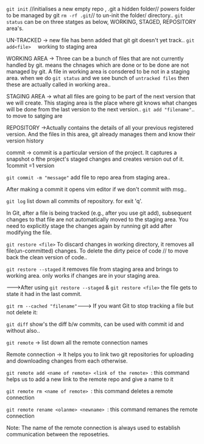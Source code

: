 `git init` //initialises a new empty repo , .git a hidden folder// powers folder to be managed by git
`rm -rf .git`// to un-init the folder/ directory..
`git status`  can be on three statges as below, WORKING, STAGED, REPOSITORY area's.

UN-TRACKED -> new file has benn added that git git doesn't yet track..
`git add<file>  ` working to staging area

WORKING AREA -> Three can be a bunch of files that are not currently handled  by git. means the chnages which are done or to be done are not managed by git. A file in working area is consdered to be not in a staging area. when we do `git status` and we see bunch of `untracked files` then these are actually called in working area..

STAGING AREA -> what all files are going to be part of the next version that we will create. This staging area is the place where git knows what changes will be done from the last version to the next version.. `git add "filename"`.. to move to satging are

REPOSITORY ->Actually contains the details of all your previous registered version. And the files in this area, git already manages them and know their version history 

commit -> commit is a particular version of the project. It captures a snapshot o fthe project's staged changes and creates version out of it.
1commit =1 version 

`git commit -m "message"` add file to repo area from staging area..

After making  a commit it opens vim editor if we don't commit with msg..

`git log` list down all commits of repository. for exit 'q'.

In Git, after a file is being tracked (e.g., after you use git add), subsequent changes to that file are not automatically moved to the staging area. You need to explicitly stage the changes again by running git add after modifying the file.

`git restore <file>` To discard changes in working directory, it removes all file(un-committed) changes. To delete the dirty peice of code // to move back the clean version of code.. 
 
`git restore --staged` it removes file from  staging area and brings to working area. only works if changes are in your staging area.

--->After using `git restore --staged` & `git restore <file>` the file gets to state it had in the last commit.

`git rm --cached "filename"`--->  If you want Git to stop tracking a file but not delete it:

`git diff`  show's the diff b/w commits, can be used with commit id and without also..

 `git remote` -> list down all the remote connection names

Remote connection -> It helps you to link two git repositories for uploading and downloading changes from each otherwise.

`git remote add <name of remote> <link of the remote> `: this command helps us to add a new link to the remote repo and give a name to it

`git remote rm <name of remote> `: this command deletes a remote connection

`git remote rename <olanme> <newname> `: this command remanes the remote connection

Note: The name of the remote connection is always used to establish communication between the reposetries.
